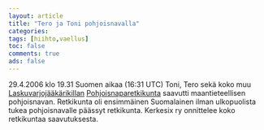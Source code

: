 ```yaml
--- 
layout: article 
title: "Tero ja Toni pohjoisnavalla" 
categories: 
tags: [hiihto,vaellus]
toc: false 
comments: true 
ads: false 
--- 
```


29.4.2006 klo 19.31 Suomen aikaa (16:31 UTC) Toni, Tero sekä koko muu
[Laskuvarjojääkärikillan](http://www.lsvjkilta.fi)
[Pohjoisnaparetkikunta](http://www.pohjoisnapa.fi/) saavutti
maantieteellisen pohjoisnavan. Retkikunta oli ensimmäinen Suomalainen
ilman ulkopuolista tukea pohjoisnavalle päässyt retkikunta. Kerkesix ry
onnittelee koko retkikuntaa saavutuksesta.

